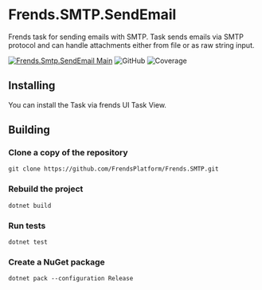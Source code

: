 # Frends.SMTP.SendEmail
Frends task for sending emails with SMTP. Task sends emails via SMTP protocol and can handle attachments either from file or as raw string input.


[![Frends.Smtp.SendEmail Main](https://github.com/FrendsPlatform/Frends.SMTP/actions/workflows/SendEmail_main.yml/badge.svg)](https://github.com/FrendsPlatform/Frends.SMTP/actions)
 ![GitHub](https://img.shields.io/github/license/FrendsPlatform/Frends.SMTP?label=License)
 ![Coverage](https://app-github-custom-badges.azurewebsites.net/Badge?key=FrendsPlatform/Frends.SMTP/Frends.SMTP.SendEmail|main)

## Installing

You can install the Task via frends UI Task View.

## Building

### Clone a copy of the repository

`git clone https://github.com/FrendsPlatform/Frends.SMTP.git`

### Rebuild the project

`dotnet build`

### Run tests

`dotnet test`

### Create a NuGet package

`dotnet pack --configuration Release`
